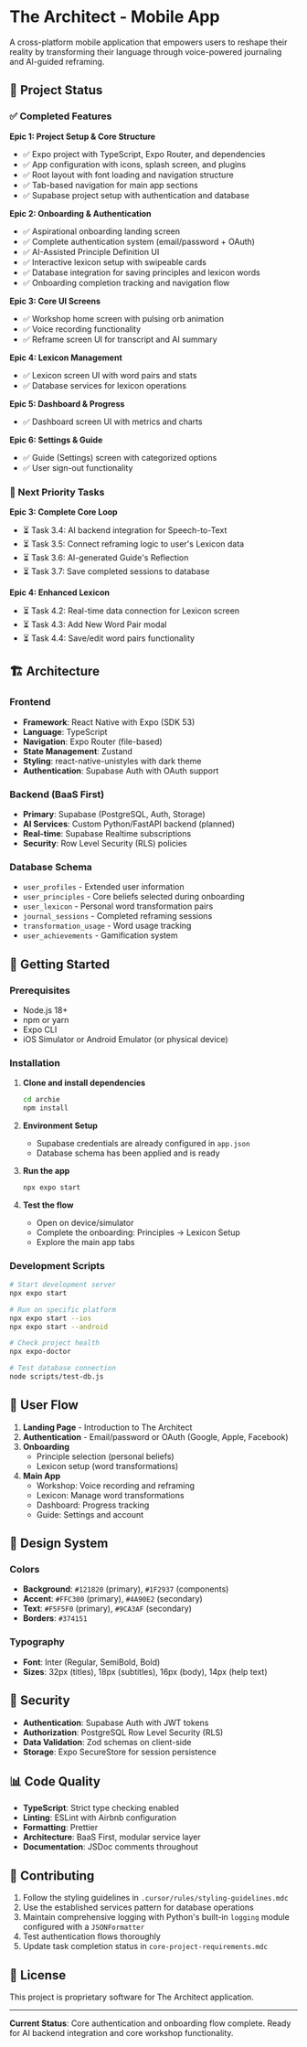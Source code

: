 # The Architect - Mobile App

A cross-platform mobile application that empowers users to reshape their reality by transforming their language through voice-powered journaling and AI-guided reframing.

## 🎯 Project Status

### ✅ Completed Features

**Epic 1: Project Setup & Core Structure**
- ✅ Expo project with TypeScript, Expo Router, and dependencies
- ✅ App configuration with icons, splash screen, and plugins
- ✅ Root layout with font loading and navigation structure
- ✅ Tab-based navigation for main app sections
- ✅ Supabase project setup with authentication and database

**Epic 2: Onboarding & Authentication**
- ✅ Aspirational onboarding landing screen
- ✅ Complete authentication system (email/password + OAuth)
- ✅ AI-Assisted Principle Definition UI
- ✅ Interactive lexicon setup with swipeable cards
- ✅ Database integration for saving principles and lexicon words
- ✅ Onboarding completion tracking and navigation flow

**Epic 3: Core UI Screens**
- ✅ Workshop home screen with pulsing orb animation
- ✅ Voice recording functionality
- ✅ Reframe screen UI for transcript and AI summary

**Epic 4: Lexicon Management**
- ✅ Lexicon screen UI with word pairs and stats
- ✅ Database services for lexicon operations

**Epic 5: Dashboard & Progress**
- ✅ Dashboard screen UI with metrics and charts

**Epic 6: Settings & Guide**
- ✅ Guide (Settings) screen with categorized options
- ✅ User sign-out functionality

### 🚧 Next Priority Tasks

**Epic 3: Complete Core Loop**
- ⏳ Task 3.4: AI backend integration for Speech-to-Text
- ⏳ Task 3.5: Connect reframing logic to user's Lexicon data
- ⏳ Task 3.6: AI-generated Guide's Reflection
- ⏳ Task 3.7: Save completed sessions to database

**Epic 4: Enhanced Lexicon**
- ⏳ Task 4.2: Real-time data connection for Lexicon screen
- ⏳ Task 4.3: Add New Word Pair modal
- ⏳ Task 4.4: Save/edit word pairs functionality

## 🏗️ Architecture

### Frontend
- **Framework**: React Native with Expo (SDK 53)
- **Language**: TypeScript
- **Navigation**: Expo Router (file-based)
- **State Management**: Zustand
- **Styling**: react-native-unistyles with dark theme
- **Authentication**: Supabase Auth with OAuth support

### Backend (BaaS First)
- **Primary**: Supabase (PostgreSQL, Auth, Storage)
- **AI Services**: Custom Python/FastAPI backend (planned)
- **Real-time**: Supabase Realtime subscriptions
- **Security**: Row Level Security (RLS) policies

### Database Schema
- `user_profiles` - Extended user information
- `user_principles` - Core beliefs selected during onboarding
- `user_lexicon` - Personal word transformation pairs
- `journal_sessions` - Completed reframing sessions
- `transformation_usage` - Word usage tracking
- `user_achievements` - Gamification system

## 🚀 Getting Started

### Prerequisites
- Node.js 18+
- npm or yarn
- Expo CLI
- iOS Simulator or Android Emulator (or physical device)

### Installation

1. **Clone and install dependencies**
   ```bash
   cd archie
   npm install
   ```

2. **Environment Setup**
   - Supabase credentials are already configured in `app.json`
   - Database schema has been applied and is ready

3. **Run the app**
   ```bash
   npx expo start
   ```

4. **Test the flow**
   - Open on device/simulator
   - Complete the onboarding: Principles → Lexicon Setup
   - Explore the main app tabs

### Development Scripts

```bash
# Start development server
npx expo start

# Run on specific platform
npx expo start --ios
npx expo start --android

# Check project health
npx expo-doctor

# Test database connection
node scripts/test-db.js
```

## 📱 User Flow

1. **Landing Page** - Introduction to The Architect
2. **Authentication** - Email/password or OAuth (Google, Apple, Facebook)
3. **Onboarding**
   - Principle selection (personal beliefs)
   - Lexicon setup (word transformations)
4. **Main App**
   - Workshop: Voice recording and reframing
   - Lexicon: Manage word transformations
   - Dashboard: Progress tracking
   - Guide: Settings and account

## 🎨 Design System

### Colors
- **Background**: `#121820` (primary), `#1F2937` (components)
- **Accent**: `#FFC300` (primary), `#4A90E2` (secondary)
- **Text**: `#F5F5F0` (primary), `#9CA3AF` (secondary)
- **Borders**: `#374151`

### Typography
- **Font**: Inter (Regular, SemiBold, Bold)
- **Sizes**: 32px (titles), 18px (subtitles), 16px (body), 14px (help text)

## 🔐 Security

- **Authentication**: Supabase Auth with JWT tokens
- **Authorization**: PostgreSQL Row Level Security (RLS)
- **Data Validation**: Zod schemas on client-side
- **Storage**: Expo SecureStore for session persistence

## 📊 Code Quality

- **TypeScript**: Strict type checking enabled
- **Linting**: ESLint with Airbnb configuration
- **Formatting**: Prettier
- **Architecture**: BaaS First, modular service layer
- **Documentation**: JSDoc comments throughout

## 🤝 Contributing

1. Follow the styling guidelines in `.cursor/rules/styling-guidelines.mdc`
2. Use the established services pattern for database operations
3. Maintain comprehensive logging with Python's built-in `logging` module configured with a `JSONFormatter`
4. Test authentication flows thoroughly
5. Update task completion status in `core-project-requirements.mdc`

## 📄 License

This project is proprietary software for The Architect application.

---

**Current Status**: Core authentication and onboarding flow complete. Ready for AI backend integration and core workshop functionality. 